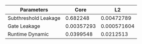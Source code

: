 | Parameters | Core | L2 |
| --- | --- | --- |
| Subthreshold Leakage | 0.682248 | 0.00472789 |
| Gate Leakage | 0.00357293 | 0.000571604 |
| Runtime Dynamic | 0.0399548 | 0.0212513 |
